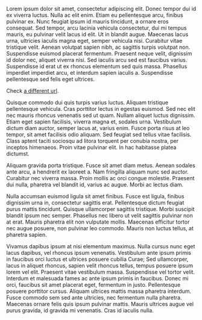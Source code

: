 Lorem ipsum dolor sit amet, consectetur adipiscing elit. Donec tempor dui id ex viverra luctus. Nulla ac elit enim. Etiam eu pellentesque arcu, finibus pulvinar ex. Nunc feugiat ipsum id mauris tincidunt, a ornare eros consequat. Sed tempor, arcu lacinia vehicula consectetur, dui mi tempus mauris, eu pulvinar velit lacus id elit. Ut in blandit augue. Maecenas lacus urna, ultricies iaculis magna eget, semper vehicula nisi. Curabitur vitae tristique velit. Aenean volutpat sapien nibh, ac sagittis turpis volutpat non. Suspendisse euismod placerat fermentum. Praesent neque velit, dignissim id dolor nec, aliquet viverra nisi. Sed iaculis arcu sed est faucibus varius. Suspendisse id erat ut ex rhoncus elementum sed quis massa. Phasellus imperdiet imperdiet arcu, et interdum sapien iaculis a. Suspendisse pellentesque sed felis eget ultrices.

Check [a different url](/section).

Quisque commodo dui quis turpis varius luctus. Aliquam tristique pellentesque vehicula. Cras porttitor lectus in egestas euismod. Sed nec elit nec mauris rhoncus venenatis sed ut quam. Nullam aliquet luctus dignissim. Etiam eget sapien facilisis, viverra magna et, sodales urna. Vestibulum dictum diam auctor, semper lacus at, varius enim. Fusce porta risus at leo tempor, sit amet facilisis odio aliquam. Sed feugiat sed tellus vitae facilisis. Class aptent taciti sociosqu ad litora torquent per conubia nostra, per inceptos himenaeos. Proin vitae pulvinar elit. In hac habitasse platea dictumst.

Aliquam gravida porta tristique. Fusce sit amet diam metus. Aenean sodales ante arcu, a hendrerit ex laoreet a. Nam fringilla aliquam nunc sed auctor. Curabitur nec viverra massa. Proin mollis ac orci congue molestie. Praesent dui nulla, pharetra vel blandit id, varius ac augue. Morbi ac lectus diam.

Nulla accumsan euismod ligula sit amet finibus. Fusce est ligula, finibus dignissim urna in, consectetur sagittis erat. Pellentesque dictum feugiat purus mattis tincidunt. Quisque ullamcorper sagittis tristique. Morbi suscipit blandit ipsum nec semper. Phasellus nec libero ut velit sagittis pulvinar non at erat. Mauris pharetra elit non vulputate mollis. Maecenas efficitur tortor nec augue posuere, non pulvinar leo commodo. Mauris non luctus tellus, at pharetra sapien.

Vivamus dapibus ipsum at nisi elementum maximus. Nulla cursus nunc eget lacus dapibus, vel rhoncus ipsum venenatis. Vestibulum ante ipsum primis in faucibus orci luctus et ultrices posuere cubilia Curae; Sed ullamcorper, lacus in aliquet rhoncus, sapien velit rhoncus tellus, tempus posuere ipsum lorem vel elit. Praesent vitae vestibulum massa. Suspendisse vel tortor velit. Interdum et malesuada fames ac ante ipsum primis in faucibus. Donec mi orci, faucibus sit amet placerat eget, fermentum in justo. Pellentesque posuere porttitor cursus. Aliquam ultrices mattis massa pharetra interdum. Fusce commodo sem sed ante ultricies, nec fermentum nulla pharetra. Maecenas ornare felis quis ipsum pulvinar mattis. Mauris ultrices augue vel purus gravida, id gravida mi venenatis. Cras id iaculis nulla.
